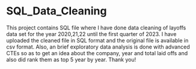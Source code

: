 # SQL_Data_Cleaning
This project contains SQL file where I have done data cleaning of layoffs data set for the year 2020,21,22 until the  first quarter of 2023. I have uploaded the cleaned file in SQL format and the original file is available in csv format.
Also, an brief exploratory data analysis is done with advanced CTEs so as to get an idea about the company, year and total laid offs and also did rank them as top 5 year by year.
Thank you!
